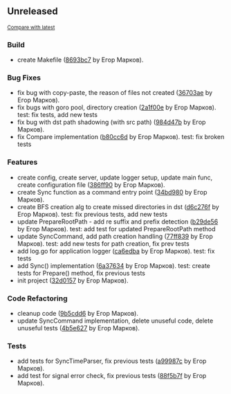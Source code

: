 <!-- insertion marker -->
## Unreleased

<small>[Compare with latest](https://github.com/Omarmeks89/fsyncd/compare/5d8003c1e1ee6840838a70861f9c5d43f3986b87...HEAD)</small>

### Build

- create Makefile ([8693bc7](https://github.com/Omarmeks89/fsyncd/commit/8693bc7ba77138ce8a5c3dd326ddc9f64d90682e) by Егор Марков).

### Bug Fixes

- fix bug with copy-paste, the reason of files not created ([36703ae](https://github.com/Omarmeks89/fsyncd/commit/36703ae18ecc26c5c5cbeb05d81197b01fa58f4e) by Егор Марков).
- fix bugs with goro pool, directory creation ([2a1f00e](https://github.com/Omarmeks89/fsyncd/commit/2a1f00e494d00f38f7db9544cfaaad8eb668bc67) by Егор Марков). test: fix tests, add new tests
- fix bug with dst path shadowing (with src path) ([984d47b](https://github.com/Omarmeks89/fsyncd/commit/984d47b375712804105de44b4692542fad65636e) by Егор Марков).
- fix Compare implementation ([b80cc6d](https://github.com/Omarmeks89/fsyncd/commit/b80cc6d96febe4253f9bc8687f9d1a29d837d4c1) by Егор Марков). test: fix broken tests

### Features

- create config, create server, update logger setup, update main func, create configuration file ([386ff90](https://github.com/Omarmeks89/fsyncd/commit/386ff901d367d7230e1329bde8d665cfc4d1797e) by Егор Марков).
- create Sync function as a command entry point ([34bd980](https://github.com/Omarmeks89/fsyncd/commit/34bd980826fcb784bffce54f4782b9063fdf357c) by Егор Марков).
- create BFS creation alg to create missed directories in dst ([d6c276f](https://github.com/Omarmeks89/fsyncd/commit/d6c276f71ec29d5e0d8425274834a3c685b705fb) by Егор Марков). test: fix previous tests, add new tests
- update PrepareRootPath - add re suffix and prefix detection ([b29de56](https://github.com/Omarmeks89/fsyncd/commit/b29de569c67f26574b5be54d9039637928c6a366) by Егор Марков). test: add test for updated PrepareRootPath method
- update SyncCommand, add path creation handling ([77ff839](https://github.com/Omarmeks89/fsyncd/commit/77ff8399370500edcf6dd2871a60063a64f333ff) by Егор Марков). test: add new tests for path creation, fix prev tests
- add log.go for application logger ([ca6edba](https://github.com/Omarmeks89/fsyncd/commit/ca6edba520b838c20cd8148f93d86edc5fb79ded) by Егор Марков). test: fix tests
- add Sync() implementation ([6a37634](https://github.com/Omarmeks89/fsyncd/commit/6a37634d0a78426d5c8a480eab85441c63a76d74) by Егор Марков). test: create tests for Prepare() method, fix previous tests
- init project ([32d0157](https://github.com/Omarmeks89/fsyncd/commit/32d0157e23ffd6a5c09b0e74b3b8c844d56561d4) by Егор Марков).

### Code Refactoring

- cleanup code ([9b5cdd6](https://github.com/Omarmeks89/fsyncd/commit/9b5cdd620a66684fc64c05682e9f70791423c9e9) by Егор Марков).
- update SyncCommand implementation, delete unuseful code, delete unuseful tests ([4b5e627](https://github.com/Omarmeks89/fsyncd/commit/4b5e627c1f21e928c0f293986a1a0c84e7a77df2) by Егор Марков).

### Tests

- add tests for SyncTimeParser, fix previous tests ([a99987c](https://github.com/Omarmeks89/fsyncd/commit/a99987c9f8991a8ab0823135f36a757c95e25761) by Егор Марков).
- add test for signal error check, fix previous tests ([88f5b7f](https://github.com/Omarmeks89/fsyncd/commit/88f5b7ffc85eb9bc018d735e07cada8b7837268c) by Егор Марков).

<!-- insertion marker -->
